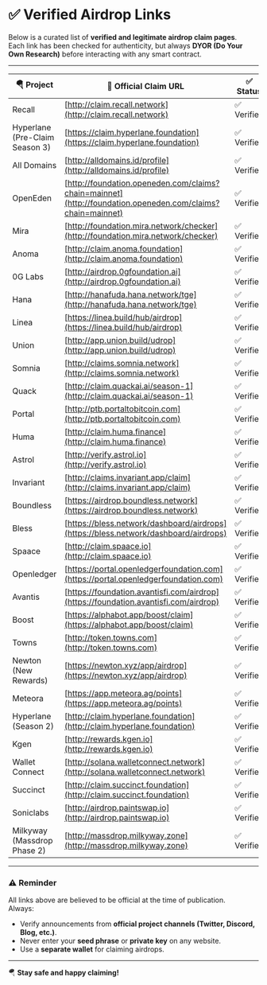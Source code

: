 # ✅ Verified Airdrop Links

Below is a curated list of **verified and legitimate airdrop claim pages**.  
Each link has been checked for authenticity, but always **DYOR (Do Your Own Research)** before interacting with any smart contract.

---

| 🪂 Project | 🔗 Official Claim URL | ✅ Status |
|------------|----------------------|------------|
| Recall | [http://claim.recall.network](http://claim.recall.network) | ✅ Verified |
| Hyperlane (Pre-Claim Season 3) | [https://claim.hyperlane.foundation](https://claim.hyperlane.foundation) | ✅ Verified |
| All Domains | [http://alldomains.id/profile](http://alldomains.id/profile) | ✅ Verified |
| OpenEden | [http://foundation.openeden.com/claims?chain=mainnet](http://foundation.openeden.com/claims?chain=mainnet) | ✅ Verified |
| Mira | [http://foundation.mira.network/checker](http://foundation.mira.network/checker) | ✅ Verified |
| Anoma | [http://claim.anoma.foundation](http://claim.anoma.foundation) | ✅ Verified |
| 0G Labs | [http://airdrop.0gfoundation.ai](http://airdrop.0gfoundation.ai) | ✅ Verified |
| Hana | [http://hanafuda.hana.network/tge](http://hanafuda.hana.network/tge) | ✅ Verified |
| Linea | [https://linea.build/hub/airdrop](https://linea.build/hub/airdrop) | ✅ Verified |
| Union | [http://app.union.build/udrop](http://app.union.build/udrop) | ✅ Verified |
| Somnia | [http://claims.somnia.network](http://claims.somnia.network) | ✅ Verified |
| Quack | [http://claim.quackai.ai/season-1](http://claim.quackai.ai/season-1) | ✅ Verified |
| Portal | [http://ptb.portaltobitcoin.com](http://ptb.portaltobitcoin.com) | ✅ Verified |
| Huma | [http://claim.huma.finance](http://claim.huma.finance) | ✅ Verified |
| Astrol | [http://verify.astrol.io](http://verify.astrol.io) | ✅ Verified |
| Invariant | [http://claims.invariant.app/claim](http://claims.invariant.app/claim) | ✅ Verified |
| Boundless | [https://airdrop.boundless.network](https://airdrop.boundless.network) | ✅ Verified |
| Bless | [https://bless.network/dashboard/airdrops](https://bless.network/dashboard/airdrops) | ✅ Verified |
| Spaace | [http://claim.spaace.io](http://claim.spaace.io) | ✅ Verified |
| Openledger | [https://portal.openledgerfoundation.com](https://portal.openledgerfoundation.com) | ✅ Verified |
| Avantis | [https://foundation.avantisfi.com/airdrop](https://foundation.avantisfi.com/airdrop) | ✅ Verified |
| Boost | [https://alphabot.app/boost/claim](https://alphabot.app/boost/claim) | ✅ Verified |
| Towns | [http://token.towns.com](http://token.towns.com) | ✅ Verified |
| Newton (New Rewards) | [https://newton.xyz/app/airdrop](https://newton.xyz/app/airdrop) | ✅ Verified |
| Meteora | [https://app.meteora.ag/points](https://app.meteora.ag/points) | ✅ Verified |
| Hyperlane (Season 2) | [http://claim.hyperlane.foundation](http://claim.hyperlane.foundation) | ✅ Verified |
| Kgen | [http://rewards.kgen.io](http://rewards.kgen.io) | ✅ Verified |
| Wallet Connect | [http://solana.walletconnect.network](http://solana.walletconnect.network) | ✅ Verified |
| Succinct | [http://claim.succinct.foundation](http://claim.succinct.foundation) | ✅ Verified |
| Soniclabs | [http://airdrop.paintswap.io](http://airdrop.paintswap.io) | ✅ Verified |
| Milkyway (Massdrop Phase 2) | [http://massdrop.milkyway.zone](http://massdrop.milkyway.zone) | ✅ Verified |

---

### ⚠️ Reminder
All links above are believed to be official at the time of publication.  
Always:
- Verify announcements from **official project channels (Twitter, Discord, Blog, etc.)**.  
- Never enter your **seed phrase** or **private key** on any website.  
- Use a **separate wallet** for claiming airdrops.

---

🪂 **Stay safe and happy claiming!**
